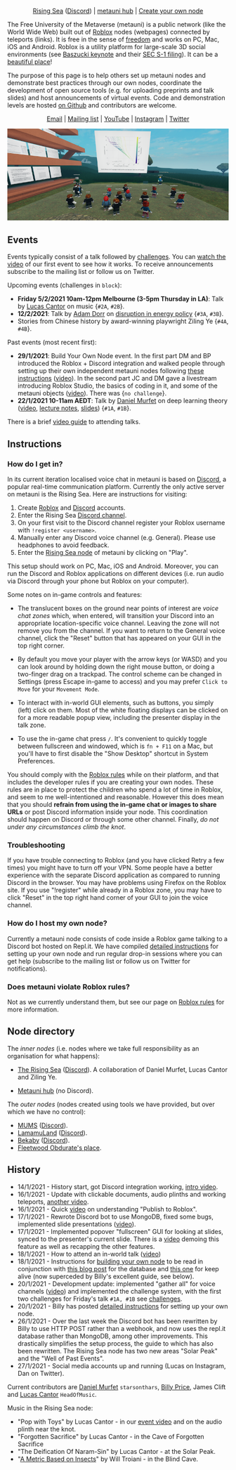 <p align="center">
  <a href="https://www.roblox.com/games/6224932973/The-Rising-Sea">Rising Sea</a> (<a href="https://discord.gg/9yBaAxPSK8">Discord</a>) | <a href="https://www.roblox.com/games/6233302798/Metauni-Hub">metauni hub</a> |
  <a href="http://metauni.org/posts/make-your-own/make-your-own">Create your own node</a>
</p>

The Free University of the Metaverse (metauni) is a public network (like the World Wide Web) built out of [Roblox](https://www.roblox.com/) nodes (webpages) connected by teleports (links). It is free in the sense of [freedom](https://en.wikipedia.org/wiki/Free_University_of_Berlin) and works on PC, Mac, iOS and Android. Roblox is a utility platform for large-scale 3D social environments (see [Baszucki keynote](https://www.youtube.com/watch?v=G00GlCJc0mU) and their [SEC S-1 filing](https://www.sec.gov/Archives/edgar/data/1315098/000119312520298230/d87104ds1.htm)). It can be a [beautiful place](https://www.roblox.com/games/5326950832/Roblox-Realistic-Forest-Demo)! 

The purpose of this page is to help others set up metauni nodes and demonstrate best practices through our own nodes, coordinate the development of open source tools (e.g. for uploading preprints and talk slides) and host announcements of virtual events. Code and demonstration levels are hosted [on Github](https://github.com/metauni/metauni-dev) and contributors are welcome. 

<p align="center">
  <a href="mailto:admin@metauni.org">Email</a> |
  <a href="http://tinyletter.com/adminmetauni">Mailing list</a> |
  <a href="https://www.youtube.com/playlist?list=PLKnx70LRf21eZQ7ZfEU5SibsJrAFvJU41">YouTube</a> |
  <a href="https://instagram.com/metauni">Instagram</a> |
  <a href="https://twitter.com/_metauni">Twitter</a>
</p>

<p align="center">
  <img src="talk1banner_sml.png">
</p>

## Events

Events typically consist of a talk followed by [challenges](http://metauni.org/posts/challenges/challenges). You can [watch the video](https://youtu.be/xNqGxgiP0Cc) of our first event to see how it works. To receive announcements subscribe to the mailing list or follow us on Twitter.

Upcoming events (challenges in `block`):

* **Friday 5/2/2021 10am-12pm Melbourne (3-5pm Thursday in LA)**: Talk by [Lucas Cantor](https://www.lucascantormusic.com/) on music {`#2A`, `#2B`}.
* **12/2/2021**: Talk by [Adam Dorr](http://www.adamdorr.com/about/) on [disruption in energy policy](https://www.rethinkx.com/energy) {`#3A`, `#3B`}.
* Stories from Chinese history by award-winning playwright Ziling Ye {`#4A`, `#4B`}.

Past events (most recent first):

* **29/1/2021**: Build Your Own Node event. In the first part DM and BP introduced the Roblox + Discord integration and walked people through setting up their own independent metauni nodes following [these instructions](http://metauni.org/posts/make-your-own/make-your-own) ([video](https://youtu.be/TDmMeR6O350)). In the second part JC and DM gave a livestream introducing Roblox Studio, the basics of coding in it, and some of the metauni objects ([video](https://youtu.be/W0SIAygiITs)). There was {`no challenge`}.
* **22/1/2021 10-11am AEDT**: Talk by [Daniel Murfet](http://www.therisingsea.org) on deep learning theory ([video](https://youtu.be/xNqGxgiP0Cc), [lecture notes](https://www.dropbox.com/s/tc3mmw69lkqprta/DLT%20Lecture%201.pdf?dl=0), [slides](https://www.dropbox.com/s/g3yqxuy7pbvcv17/DLT1talk.pdf?dl=0)) {`#1A`, `#1B`}.

There is a brief [video guide](https://youtu.be/mA1X-aP-jBU) to attending talks.

## Instructions

### How do I get in?

In its current iteration localised voice chat in metauni is based on [Discord](https://www.discord.com), a popular real-time communication platform. Currently the only active server on metauni is the Rising Sea. Here are instructions for visiting:

1. Create [Roblox](https://www.roblox.com/) and [Discord](https://www.discord.com) accounts.
2. Enter the Rising Sea [Discord channel](https://discord.gg/9yBaAxPSK8).
3. On your first visit to the Discord channel register your Roblox username with `!register <username>`.
4. Manually enter any Discord voice channel (e.g. General). Please use headphones to avoid feedback.
5. Enter the [Rising Sea node](https://www.roblox.com/games/6224932973/The-Rising-Sea) of metauni by clicking on "Play".

This setup should work on PC, Mac, iOS and Android. Moreover, you can run the Discord and Roblox applications on different devices (i.e. run audio via Discord through your phone but Roblox on your computer).

Some notes on in-game controls and features:

* The translucent boxes on the ground near points of interest are *voice chat zones* which, when entered, will transition your Discord into an appropriate location-specific voice channel. Leaving the zone will not remove you from the channel. If you want to return to the General voice channel, click the "Reset" button that has appeared on your GUI in the top right corner.

* By default you move your player with the arrow keys (or WASD) and you can look around by holding down the right mouse button, or doing a two-finger drag on a trackpad. The control scheme can be changed in Settings (press Escape in-game to access) and you may prefer `Click to Move` for your `Movement Mode`.

* To interact with in-world GUI elements, such as buttons, you simply (left) click on them. Most of the white floating displays can be clicked on for a more readable popup view, including the presenter display in the talk zone.

* To use the in-game chat press `/`. It's convenient to quickly toggle between fullscreen and windowed, which is `fn + F11` on a Mac, but you'll have to first disable the "Show Desktop" shortcut in System Preferences.

You should comply with the [Roblox rules](http://metauni.org/posts/rules/rules) while on their platform, and that includes the developer rules if you are creating your own nodes. These rules are in place to protect the children who spend a lot of time in Roblox, and seem to me well-intentioned and reasonable. However this does mean that you should **refrain from using the in-game chat or images to share URLs** or post Discord information inside your node. This coordination should happen on Discord or through some other channel. Finally, *do not under any circumstances climb the knot*.

### Troubleshooting

If you have trouble connecting to Roblox (and you have clicked Retry a few times) you might have to turn off your VPN. Some people have a better experience with the separate Discord application as compared to running Discord in the browser. You may have problems using Firefox on the Roblox site. If you use "!register" while already in a Roblox zone, you may have to click "Reset" in the top right hand corner of your GUI to join the voice channel.

### How do I host my own node?

Currently a metauni node consists of code inside a Roblox game talking to a Discord bot hosted on Repl.it. We have compiled [detailed instructions](http://metauni.org/posts/make-your-own/make-your-own) for setting up your own node and run regular drop-in sessions where you can get help (subscribe to the mailing list or follow us on Twitter for notifications).

### Does metauni violate Roblox rules?

Not as we currently understand them, but see our page on [Roblox rules](http://metauni.org/posts/rules/rules) for more information.

## Node directory

The _inner nodes_ (i.e. nodes where we take full responsibility as an organisation for what happens):

* [The Rising Sea](https://www.roblox.com/games/6224932973/The-Rising-Sea) ([Discord](https://discord.gg/9yBaAxPSK8)). A collaboration of Daniel Murfet, Lucas Cantor and Ziling Ye.

* [Metauni hub](https://www.roblox.com/games/6233302798/Metauni-Hub) (no Discord).
    
The _outer nodes_ (nodes created using tools we have provided, but over which we have no control):

* [MUMS](https://www.roblox.com/games/6313764558/The-M-U-M-S-Room) ([Discord](https://discord.gg/x9UWUsw)).
* [LamamuLand](https://www.roblox.com/games/6313737040/Lamamu-Land) ([Discord](https://discord.gg/8mypEUk9)).
* [Bekaby](https://www.roblox.com/games/6313735851/Beks-Game) ([Discord](https://discord.gg/N4x6m2zG)).
* [Fleetwood Obdurate's place](https://www.roblox.com/games/6275923116/Fleetwood-Obdurates-Place).

## History

* 14/1/2021 - History start, got Discord integration working, [intro video](https://youtu.be/0K3sCNvFpWE).
* 16/1/2021 - Update with clickable documents, audio plinths and working teleports, [another video](https://youtu.be/CJeuAvoRE9U).
* 16/1/2021 - Quick [video](https://youtu.be/vkaBQw9-OBY) on understanding "Publish to Roblox".
* 17/1/2021 - Rewrote Discord bot to use MongoDB, fixed some bugs, implemented slide presentations ([video](https://youtu.be/9-fyJvrTRzA)).
* 17/1/2021 - Implemented popover "fullscreen" GUI for looking at slides, synced to the presenter's current slide. There is a [video](https://youtu.be/rNtZGYnRHdA) demoing this feature as well as recapping the other features.
* 18/1/2021 - How to attend an in-world talk ([video](https://youtu.be/mA1X-aP-jBU))
* 18/1/2021 - Instructions for [building your own node](https://youtu.be/SEwmyMInqTM) to be read in conjunction with [this blog post](https://towardsdatascience.com/creating-a-discord-bot-from-scratch-and-connecting-to-mongodb-828ad1c7c22e) for the database and [this one](https://repl.it/talk/learn/Hosting-discordpy-bots-with-replit/11008) for keep alive (now superceded by Billy's excellent guide, see below).
* 20/1/2021 - Development update: implemented "gather all" for voice channels ([video](https://youtu.be/GJunGvBGo6Y)) and implemented the challenge system, with the first two challenges for Friday's talk `#1A, #1B` see [challenges](http://metauni.org/posts/challenges/challenges).
* 20/1/2021 - Billy has posted [detailed instructions](http://metauni.org/posts/make-your-own/make-your-own) for setting up your own node.
* 26/1/2021 - Over the last week the Discord bot has been rewritten by Billy to use HTTP POST rather than a webhook, and now uses the repl.it database rather than MongoDB, among other improvements. This drastically simplifies the setup process, the guide to which has also been rewritten. The Rising Sea node has two new areas "Solar Peak" and the "Well of Past Events".
* 27/1/2021 - Social media accounts up and running (Lucas on Instagram, Dan on Twitter).

Current contributors are [Daniel Murfet](http://www.therisingsea.org) `starsonthars`, [Billy Price](https://billyprice.me/), James Clift and [Lucas Cantor](https://www.lucascantormusic.com/) `HeadOfMusic`.

Music in the Rising Sea node:

* "Pop with Toys" by Lucas Cantor - in our [event video](https://youtu.be/xNqGxgiP0Cc) and on the audio plinth near the knot.
* "Forgotten Sacrifice" by Lucas Cantor - in the Cave of Forgotten Sacrifice
* "The Deification Of Naram-Sin" by Lucas Cantor - at the Solar Peak.
* "[A Metric Based on Insects](https://obduratefleet.bandcamp.com/album/obdurate)" by Will Troiani - in the Blind Cave.
